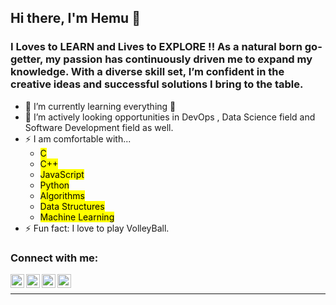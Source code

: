 ## Hi there, I'm Hemu 👋

### I Loves to LEARN and Lives to EXPLORE !! As a natural born go-getter, my passion has continuously driven me to expand my knowledge. With a diverse skill set, I’m confident in the creative ideas and successful solutions I bring to the table.

- 🌱 I’m currently learning everything 🤣
- 👯 I’m actively looking opportunities in DevOps , Data Science field and Software Development field as well.
- ⚡ I am comfortable with...
  - <mark>C</mark>
  - <mark>C++</mark>
  - <mark>JavaScript</mark>
  - <mark>Python</mark>
  - <mark>Algorithms</mark>
  - <mark>Data Structures</mark>
  - <mark>Machine Learning</mark>
- ⚡ Fun fact: I love to play VolleyBall.

### Connect with me:

[<img align="left" alt="choudharyhemu | YouTube" width="22px" src="https://cdn.jsdelivr.net/npm/simple-icons@v3/icons/youtube.svg" />][youtube]
[<img align="left" alt="choudharyhemu | Twitter" width="22px" src="https://cdn.jsdelivr.net/npm/simple-icons@v3/icons/twitter.svg" />][twitter]
[<img align="left" alt="choudharyhemu | LinkedIn" width="22px" src="https://cdn.jsdelivr.net/npm/simple-icons@v3/icons/linkedin.svg" />][linkedin]
[<img align="left" alt="choudharyhemu | Instagram" width="22px" src="https://cdn.jsdelivr.net/npm/simple-icons@v3/icons/instagram.svg" />][instagram]

<br />

---

[twitter]: https://twitter.com/Hemu2320
[youtube]: https://youtube.com/channel/UCUy7Z7S3NK3DaugwYOaV6Vg
[instagram]: https://instagram.com/itzz_hemu
[linkedin]: https://www.linkedin.com/in/hemu-choudhary-631b29188
